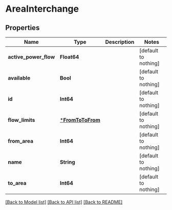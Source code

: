 # AreaInterchange

## Properties

Name | Type | Description | Notes
------------ | ------------- | ------------- | -------------
**active_power_flow** | **Float64** |  | [default to nothing]
**available** | **Bool** |  | [default to nothing]
**id** | **Int64** |  | [default to nothing]
**flow_limits** | [***FromToToFrom**](FromToToFrom.md) |  | [default to nothing]
**from_area** | **Int64** |  | [default to nothing]
**name** | **String** |  | [default to nothing]
**to_area** | **Int64** |  | [default to nothing]

[[Back to Model list]](../README.md#models) [[Back to API list]](../README.md#api-endpoints) [[Back to README]](../README.md)
